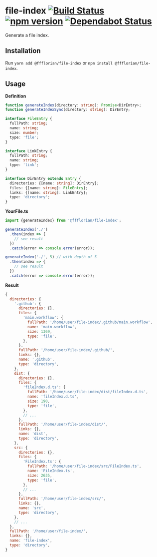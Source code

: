 # file-index [![Build Status](https://github.com/ffflorian/file-index/workflows/Build/badge.svg)](https://github.com/ffflorian/file-index/actions/) [![npm version](https://img.shields.io/npm/v/@ffflorian/file-index.svg?style=flat)](https://www.npmjs.com/package/@ffflorian/file-index) [![Dependabot Status](https://api.dependabot.com/badges/status?host=github&repo=ffflorian/file-index)](https://dependabot.com)

Generate a file index.

## Installation

Run `yarn add @ffflorian/file-index` or `npm install @ffflorian/file-index`.

## Usage

**Definition**

```ts
function generateIndex(directory: string): Promise<DirEntry>;
function generateIndexSync(directory: string): DirEntry;

interface FileEntry {
  fullPath: string;
  name: string;
  size: number;
  type: 'file';
}

interface LinkEntry {
  fullPath: string;
  name: string;
  type: 'link';
}

interface DirEntry extends Entry {
  directories: {[name: string]: DirEntry};
  files: {[name: string]: FileEntry};
  links: {[name: string]: LinkEntry};
  type: 'directory';
}
```

**YourFile.ts**

```ts
import {generateIndex} from '@ffflorian/file-index';

generateIndex('./')
  .then(index => {
    // see result
  })
  .catch(error => console.error(error));

generateIndex('./', 5) // with depth of 5
  .then(index => {
    // see result
  })
  .catch(error => console.error(error));
```

**Result**

```js
{
  directories: {
    '.github': {
      directories: {},
      files: {
        'main.workflow': {
          fullPath: '/home/user/file-index/.github/main.workflow',
          name: 'main.workflow',
          size: 1369,
          type: 'file',
        },
      },
      fullPath: '/home/user/file-index/.github/',
      links: {},
      name: '.github',
      type: 'directory',
    },
    dist: {
      directories: {},
      files: {
        'fileIndex.d.ts': {
          fullPath: '/home/user/file-index/dist/fileIndex.d.ts',
          name: 'fileIndex.d.ts',
          size: 190,
          type: 'file',
        },
        // ...
      },
      fullPath: '/home/user/file-index/dist/',
      links: {},
      name: 'dist',
      type: 'directory',
    },
    src: {
      directories: {},
      files: {
        'FileIndex.ts': {
          fullPath: '/home/user/file-index/src/FileIndex.ts',
          name: 'FileIndex.ts',
          size: 2635,
          type: 'file',
        },
        // ...
      },
      fullPath: '/home/user/file-index/src/',
      links: {},
      name: 'src',
      type: 'directory',
    },
    // ...
  },
  fullPath: '/home/user/file-index/',
  links: {},
  name: 'file-index',
  type: 'directory',
}
```
